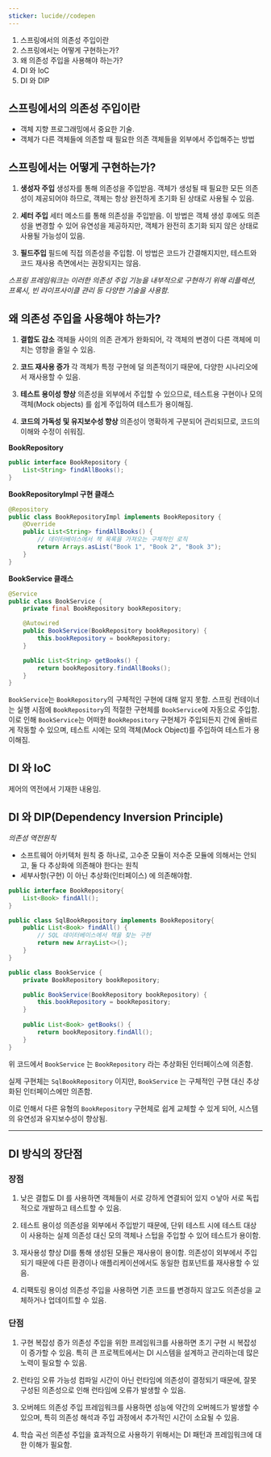 ```yaml
---
sticker: lucide//codepen
---
```

1. 스프링에서의 의존성 주입이란
2. 스프링에서는 어떻게 구현하는가?
3. 왜 의존성 주입을 사용해야 하는가?
4. DI 와 IoC
5. DI 와 DIP 


## 스프링에서의 의존성 주입이란
* 객체 지향 프로그래밍에서 중요한 기술.
* 객체가 다른 객체들에 의존할 때 필요한 의존 객체들을 외부에서 주입해주는 방법



## 스프링에서는 어떻게 구현하는가?
1. **생성자 주입**
	생성자를 통해 의존성을 주입받음. 객체가 생성될 때 필요한 모든 의존성이 제공되어야 하므로, 객체는 항상 완전하게 초기화 된 상태로 사용될 수 있음.

2. **세터 주입**
	세터 메소드를 통해 의존성을 주입받음. 이 방법은 객체 생성 후에도 의존성을 변경할 수 있어 유연성을 제공하지만, 객체가 완전히 초기화 되지 않은 상태로 사용될 가능성이 있음.

3. **필드주입**
	필드에 직접 의존성을 주입함. 이 방법은 코드가 간결해지지만, 테스트와 코드 재사용 측면에서는 권장되지는 않음.

_스프링 프레임워크는 이러한 의존성 주입 기능을 내부적으로 구현하기 위해 리플렉션, 프록시, 빈 라이프사이클 관리 등 다양한 기술을 사용함._


## 왜 의존성 주입을 사용해야 하는가?
1. **결합도 감소**
	객체들 사이의 의존 관계가 완화되어, 각 객체의 변경이 다른 객체에 미치는 영향을 줄일 수 있음.

2. **코드 재사용 증가**
	각 객체가 특정 구현에 덜 의존적이기 때문에, 다양한 시나리오에서 재사용할 수 있음.
   
3. **테스트 용이성 향상**
	의존성을 외부에서 주입할 수 있으므로, 테스트용 구현이나 모의 객체(Mock objects) 를 쉽게 주입하여 테스트가 용이해짐.   
   
4. **코드의 가독성 및 유지보수성 향상**
	의존성이 명확하게 구분되어 관리되므로, 코드의 이해와 수정이 쉬워짐.

**BookRepository**
```java
public interface BookRepository {
    List<String> findAllBooks();
}
```

**BookRepositoryImpl 구현 클래스**
```java
@Repository
public class BookRepositoryImpl implements BookRepository {
    @Override
    public List<String> findAllBooks() {
        // 데이터베이스에서 책 목록을 가져오는 구체적인 로직
        return Arrays.asList("Book 1", "Book 2", "Book 3");
    }
}
```

**BookService 클래스**
```java
@Service
public class BookService {
    private final BookRepository bookRepository;

    @Autowired
    public BookService(BookRepository bookRepository) {
        this.bookRepository = bookRepository;
    }

    public List<String> getBooks() {
        return bookRepository.findAllBooks();
    }
}
```

`BookService`는 `BookRepository`의 구체적인 구현에 대해 알지 못함. 
스프링 컨테이너는 실행 시점에 `BookRepository`의 적절한 구현체를 `BookService`에 자동으로 주입함. 
이로 인해 `BookService`는 어떠한 `BookRepository` 구현체가 주입되든지 간에 올바르게 작동할 수 있으며, 테스트 시에는 모의 객체(Mock Object)를 주입하여 테스트가 용이해짐.


## DI 와 IoC
제어의 역전에서 기재한 내용임.


## DI 와  DIP(Dependency Inversion Principle)
_의존성 역전원칙_

* 소프트웨어 아키텍처 원칙 중 하나로, 고수준 모듈이 저수준 모듈에 의해서는 안되고, 둘 다 추상화에 의존해야 한다는 원칙
* 세부사항(구현) 이 아닌 추상화(인터페이스) 에 의존해야함.


```java
public interface BookRepository{
	List<Book> findAll();
}

public class SqlBookRepository implements BookRepository{
	public List<Book> findAll() {
		// SQL 데이터베이스에서 책을 찾는 구현
		return new ArrayList<>();
	}
}

public class BookService {
	private BookRepository bookRepository;

	public BookService(BookRepository bookRepository) {
		this.bookRepository = bookRepository;
	}
	
	public List<Book> getBooks() {
		return bookRepository.findAll();
	}
}
```

위 코드에서 `BookService` 는 `BookRepository` 라는 추상화된 인터페이스에 의존함.

실제 구현체는 `SqlBookRepository` 이지만, `BookService` 는 구체적인 구현 대신 추상화된 인터페이스에만 의존함.

이로 인해서 다른 유형의 `BookRepository` 구현체로 쉽게 교체할 수 있게 되어, 시스템의 유연성과 유지보수성이 향상됨.

---

## DI 방식의 장단점

### 장점

1. 낮은 결합도
	DI 를 사용하면 객체들이 서로 강하게 연결되어 있지 ㅇ낳아 서로 독립적으로 개발하고 테스트할 수 있음.

2. 테스트 용이성
	의존성을 외부에서 주입받기 때문에, 단위 테스트 시에 테스트 대상이 사용하는 실제 의존성 대신 모의 객체나 스텁을 주입할 수 있어 테스트가 용이함.

3. 재사용성 향상
	DI를 통해 생성된 모듈은 재사용이 용이함. 의존성이 외부에서 주입되기 때문에 다른 환경이나 애플리케이션에서도 동일한 컴포넌트를 재사용할 수 있음.

4. 리팩토링 용이성
	의존성 주입을 사용하면 기존 코드를 변경하지 않고도 의존성을 교체하거나 업데이트할 수 있음.



### 단점

1. 구현 복잡성 증가
	의존성 주입을 위한 프레임워크를 사용하면 초기 구현 시 복잡성이 증가할 수 있음. 특히 큰 프로젝트에서는 DI 시스템을 설계하고 관리하는데 많은 노력이 필요할 수 있음.


2. 런타임 오류 가능성
	컴파일 시간이 아닌 런타임에 의존성이 결정되기 때문에, 잘못 구성된 의존성으로 인해 런타임에 오류가 발생할 수 있음.

3. 오버헤드
	의존성 주입 프레임워크를 사용하면 성능에 약간의 오버헤드가 발생할 수 있으며, 특히 의존성 해석과 주입 과정에서 추가적인 시간이 소요될 수 있음.

4. 학습 곡선
	의존성 주입을 효과적으로 사용하기 위해서는  DI 패턴과 프레임워크에 대한 이해가 필요함.